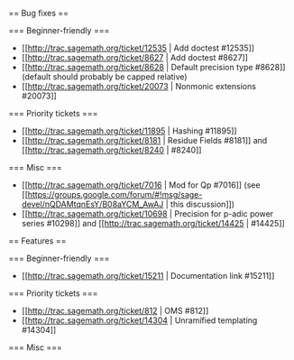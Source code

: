 == Bug fixes ==


=== Beginner-friendly ===

 * [[http://trac.sagemath.org/ticket/12535 | Add doctest #12535]]
 * [[http://trac.sagemath.org/ticket/8627 | Add doctest #8627]]
 * [[http://trac.sagemath.org/ticket/8628 | Default precision type #8628]] (default should probably be capped relative)
 * [[http://trac.sagemath.org/ticket/20073 | Nonmonic extensions #20073]]

=== Priority tickets ===

 * [[http://trac.sagemath.org/ticket/11895 | Hashing #11895]]
 * [[http://trac.sagemath.org/ticket/8181 | Residue Fields #8181]] and [[http://trac.sagemath.org/ticket/8240 | #8240]]

=== Misc ===

 * [[http://trac.sagemath.org/ticket/7016 | Mod for Qp #7016]] (see [[https://groups.google.com/forum/#!msg/sage-devel/nQDAMtqnEsY/B08aYCM_AwAJ | this discussion]])
 * [[http://trac.sagemath.org/ticket/10698 | Precision for p-adic power series #10298]] and [[http://trac.sagemath.org/ticket/14425 | #14425]]

== Features ==


=== Beginner-friendly ===

 * [[http://trac.sagemath.org/ticket/15211 | Documentation link #15211]]

=== Priority tickets ===

 * [[http://trac.sagemath.org/ticket/812 | OMS #812]]
 * [[http://trac.sagemath.org/ticket/14304 | Unramified templating #14304]]

=== Misc ===
